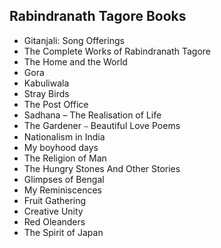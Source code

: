 <h2>Rabindranath Tagore Books </h2>



<ul>

                             

 <li><a target="_blank" href="https://github.com/manjunath5496/Rabindranath-Tagore-Books/blob/master/rb(1).pdf" style="text-decoration:none;">Gitanjali: Song Offerings</a></li>

 <li><a target="_blank" href="https://github.com/manjunath5496/Rabindranath-Tagore-Books/blob/master/rb(2).pdf" style="text-decoration:none;">The Complete Works of Rabindranath Tagore</a></li>

<li><a target="_blank" href="https://github.com/manjunath5496/Rabindranath-Tagore-Books/blob/master/rb(3).pdf" style="text-decoration:none;">The Home and the World</a></li>
 <li><a target="_blank" href="https://github.com/manjunath5496/Rabindranath-Tagore-Books/blob/master/rb(4).pdf" style="text-decoration:none;">Gora</a></li>                              
<li><a target="_blank" href="https://github.com/manjunath5496/Rabindranath-Tagore-Books/blob/master/rb(5).pdf" style="text-decoration:none;">
Kabuliwala </a></li>
<li><a target="_blank" href="https://github.com/manjunath5496/Rabindranath-Tagore-Books/blob/master/rb(6).pdf" style="text-decoration:none;">Stray Birds</a></li>
 <li><a target="_blank" href="https://github.com/manjunath5496/Rabindranath-Tagore-Books/blob/master/rb(7).pdf" style="text-decoration:none;">The Post Office</a></li>

 <li><a target="_blank" href="https://github.com/manjunath5496/Rabindranath-Tagore-Books/blob/master/rb(8).pdf" style="text-decoration:none;"> Sadhana – The Realisation of Life </a></li>
   <li><a target="_blank" href="https://github.com/manjunath5496/Rabindranath-Tagore-Books/blob/master/rb(9).pdf" style="text-decoration:none;">The Gardener ⎯ Beautiful Love Poems</a></li>
  
   
 <li><a target="_blank" href="https://github.com/manjunath5496/Rabindranath-Tagore-Books/blob/master/rb(10).pdf" style="text-decoration:none;">Nationalism
in India</a></li>                              
<li><a target="_blank" href="https://github.com/manjunath5496/Rabindranath-Tagore-Books/blob/master/rb(11).pdf" style="text-decoration:none;">My boyhood days</a></li>
<li><a target="_blank" href="https://github.com/manjunath5496/Rabindranath-Tagore-Books/blob/master/rb(12).pdf" style="text-decoration:none;">The Religion of Man</a></li>
<li><a target="_blank" href="https://github.com/manjunath5496/Rabindranath-Tagore-Books/blob/master/rb(13).pdf" style="text-decoration:none;">The Hungry Stones And Other Stories</a></li>

<li><a target="_blank" href="https://github.com/manjunath5496/Rabindranath-Tagore-Books/blob/master/rb(14).pdf" style="text-decoration:none;">Glimpses of Bengal</a></li>
                              
<li><a target="_blank" href="https://github.com/manjunath5496/Rabindranath-Tagore-Books/blob/master/rb(15).pdf" style="text-decoration:none;">My Reminiscences</a></li>

<li><a target="_blank" href="https://github.com/manjunath5496/Rabindranath-Tagore-Books/blob/master/rb(16).pdf" style="text-decoration:none;">Fruit Gathering</a></li>

  <li><a target="_blank" href="https://github.com/manjunath5496/Rabindranath-Tagore-Books/blob/master/rb(17).pdf" style="text-decoration:none;">Creative Unity</a></li>   
  
<li><a target="_blank" href="https://github.com/manjunath5496/Rabindranath-Tagore-Books/blob/master/rb(18).pdf" style="text-decoration:none;">Red Oleanders</a></li> 

  
<li><a target="_blank" href="https://github.com/manjunath5496/Rabindranath-Tagore-Books/blob/master/rb(19).pdf" style="text-decoration:none;">The Spirit of Japan</a></li> 

</ul>
